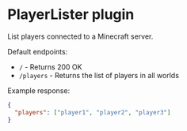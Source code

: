 # PlayerLister plugin

List players connected to a Minecraft server.

Default endpoints:

- `/` - Returns 200 OK
- `/players` - Returns the list of players in all worlds 
  
Example response:

```json
{
  "players": ["player1", "player2", "player3"]
}
```